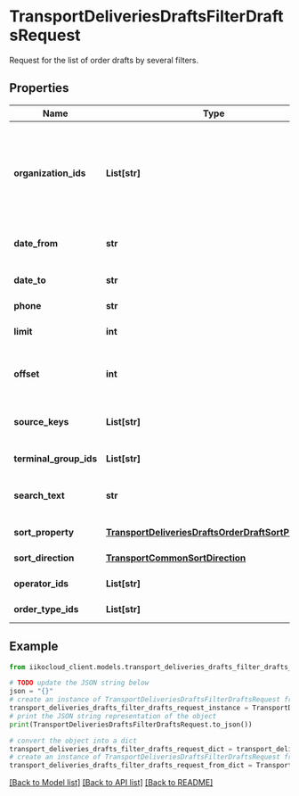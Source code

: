 # TransportDeliveriesDraftsFilterDraftsRequest

Request for the list of order drafts by several filters.

## Properties

Name | Type | Description | Notes
------------ | ------------- | ------------- | -------------
**organization_ids** | **List[str]** | Organization ID for which the order drafts search will be performed.                Can be obtained by &#x60;/organizations&#x60; operation. | 
**date_from** | **str** | Draft creation time (UTC). Lower limit. | [optional] 
**date_to** | **str** | Draft creation time (UTC). Upper limit. | [optional] 
**phone** | **str** | Phone number. | [optional] 
**limit** | **int** | Desirable size of result set (50 by default). | [optional] 
**offset** | **int** | Offset from the beginning of full result set for paging. | [optional] 
**source_keys** | **List[str]** | Delivery sources (DeliveryClub, PH and etc.) | [optional] 
**terminal_group_ids** | **List[str]** | List of terminal groups IDs. | [optional] 
**search_text** | **str** | Value for search. Used for prefix search. | [optional] 
**sort_property** | [**TransportDeliveriesDraftsOrderDraftSortProperty**](TransportDeliveriesDraftsOrderDraftSortProperty.md) | Sorting property. | [optional] 
**sort_direction** | [**TransportCommonSortDirection**](TransportCommonSortDirection.md) | Sorting direction. | [optional] 
**operator_ids** | **List[str]** | List of drafts operator IDs. | [optional] 
**order_type_ids** | **List[str]** | List of drafts order type IDs. | [optional] 

## Example

```python
from iikocloud_client.models.transport_deliveries_drafts_filter_drafts_request import TransportDeliveriesDraftsFilterDraftsRequest

# TODO update the JSON string below
json = "{}"
# create an instance of TransportDeliveriesDraftsFilterDraftsRequest from a JSON string
transport_deliveries_drafts_filter_drafts_request_instance = TransportDeliveriesDraftsFilterDraftsRequest.from_json(json)
# print the JSON string representation of the object
print(TransportDeliveriesDraftsFilterDraftsRequest.to_json())

# convert the object into a dict
transport_deliveries_drafts_filter_drafts_request_dict = transport_deliveries_drafts_filter_drafts_request_instance.to_dict()
# create an instance of TransportDeliveriesDraftsFilterDraftsRequest from a dict
transport_deliveries_drafts_filter_drafts_request_from_dict = TransportDeliveriesDraftsFilterDraftsRequest.from_dict(transport_deliveries_drafts_filter_drafts_request_dict)
```
[[Back to Model list]](../README.md#documentation-for-models) [[Back to API list]](../README.md#documentation-for-api-endpoints) [[Back to README]](../README.md)


